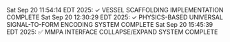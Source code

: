 Sat Sep 20 11:54:14 EDT 2025: ✓ VESSEL SCAFFOLDING IMPLEMENTATION COMPLETE
Sat Sep 20 12:30:29 EDT 2025: ✓ PHYSICS-BASED UNIVERSAL SIGNAL-TO-FORM ENCODING SYSTEM COMPLETE
Sat Sep 20 15:45:39 EDT 2025: ✅ MMPA INTERFACE COLLAPSE/EXPAND SYSTEM COMPLETE
